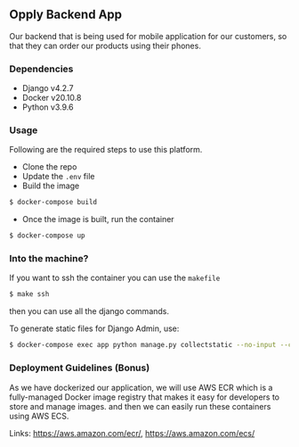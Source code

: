 ## Opply Backend App

Our backend that is being used for mobile application for our customers, 
so that they can order our products using their phones. 

### Dependencies

- Django v4.2.7
- Docker v20.10.8
- Python v3.9.6

### Usage

Following are the required steps to use this platform.

- Clone the repo
- Update the `.env` file
- Build the image
```sh
$ docker-compose build
```
- Once the image is built, run the container
```sh
$ docker-compose up
```

### Into the machine?

If you want to ssh the container you can use the `makefile`

```sh
$ make ssh
```
then you can use all the django commands.

To generate static files for Django Admin, use:

```sh
$ docker-compose exec app python manage.py collectstatic --no-input --clear
```

### Deployment Guidelines (Bonus)

As we have dockerized our application, we will use AWS ECR which is a 
fully-managed Docker image registry that makes it easy for developers to 
store and manage images. and then we can easily run these containers using AWS ECS.

Links: https://aws.amazon.com/ecr/, https://aws.amazon.com/ecs/